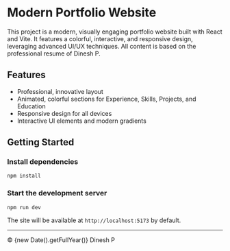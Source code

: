 # Modern Portfolio Website

This project is a modern, visually engaging portfolio website built with React and Vite. It features a colorful, interactive, and responsive design, leveraging advanced UI/UX techniques. All content is based on the professional resume of Dinesh P.

## Features
- Professional, innovative layout
- Animated, colorful sections for Experience, Skills, Projects, and Education
- Responsive design for all devices
- Interactive UI elements and modern gradients

## Getting Started

### Install dependencies
```
npm install
```

### Start the development server
```
npm run dev
```

The site will be available at `http://localhost:5173` by default.

---

© {new Date().getFullYear()} Dinesh P
